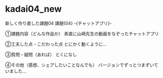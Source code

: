 # kadai04_new
新しく作り直した課題04
課題{04} -{チャットアプリ}-

①課題内容（どんな作品か）
素直に山崎先生の動画をなぞったチャットアプリ

②工夫した点・こだわった点
とにかく動くように…

③質問・疑問（あれば）
とくになし

④その他（感想、シェアしたいことなんでも）
バージョンでずっとつまずいていました…
